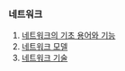 ### 네트워크

1. [네트워크의 기초 용어와 기능](https://hyper-star-6be.notion.site/01-17aa1aae6962803da802c95724fac7fb?pvs=4)
2. [네트워크 모델](https://hyper-star-6be.notion.site/02-17ba1aae69628089a427e892930b9777?pvs=4)
3. [네트워크 기술](https://hyper-star-6be.notion.site/03-17ca1aae696280cd9617e0bbda23052d?pvs=4)
